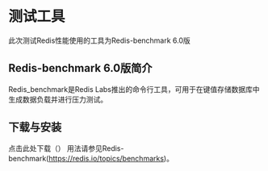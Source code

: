 # 测试工具

此次测试Redis性能使用的工具为Redis-benchmark 6.0版

## Redis-benchmark 6.0版简介
Redis_benchmark是Redis Labs推出的命令行工具，可用于在键值存储数据库中生成数据负载并进行压力测试。

## 下载与安装
点击此处下载（）
用法请参见Redis-benchmark(https://redis.io/topics/benchmarks)。

